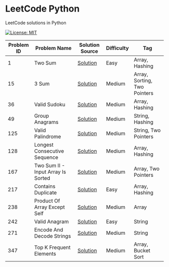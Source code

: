 # LeetCode Python

LeetCode solutions in Python

[![License: MIT](https://img.shields.io/badge/License-MIT-yellow.svg)](https://github.com/anirudhology/leetcode-python/blob/main/LICENSE)

| Problem ID | Problem Name                       | Solution Source                                                | Difficulty | Tag                          |
|------------|------------------------------------|----------------------------------------------------------------|------------|------------------------------|
| 1          | Two Sum                            | [Solution](problems/array/two_sum.py)                          | Easy       | Array, Hashing               |
| 15         | 3 Sum                              | [Solution](problems/array/three_sum.py)                        | Medium     | Array, Sorting, Two Pointers |
| 36         | Valid Sudoku                       | [Solution](problems/array/valid_sudoku.py)                     | Medium     | Array, Hashing               |
| 49         | Group Anagrams                     | [Solution](problems/string/group_anagrams.py)                  | Medium     | String, Hashing              |
| 125        | Valid Palindrome                   | [Solution](problems/string/valid_palindrome.py)                | Medium     | String, Two Pointers         |
| 128        | Longest Consecutive Sequence       | [Solution](problems/array/longest_consecutive_sequence.py)     | Medium     | Array, Hashing               |
| 167        | Two Sum II - Input Array Is Sorted | [Solution](problems/array/two_sum_ii_input_array_is_sorted.py) | Medium     | Array, Two Pointers          |
| 217        | Contains Duplicate                 | [Solution](problems/array/contains_duplicate.py)               | Easy       | Array, Hashing               |
| 238        | Product Of Array Except Self       | [Solution](problems/array/product_of_array_except_self.py)     | Medium     | Array                        |
| 242        | Valid Anagram                      | [Solution](problems/string/valid_anagram.py)                   | Easy       | String                       |
| 271        | Encode And Decode Strings          | [Solution](problems/string/encode_and_decode_strings.py)       | Medium     | String                       |
| 347        | Top K Frequent Elements            | [Solution](problems/array/top_k_frequent_elements.py)          | Medium     | Array, Bucket Sort           |